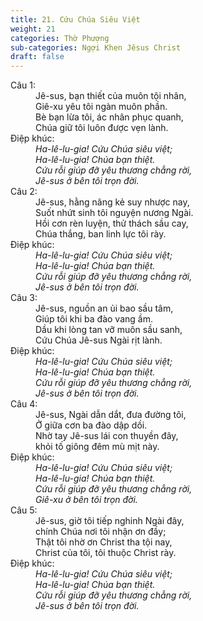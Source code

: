 ```yaml
---
title: 21. Cứu Chúa Siêu Việt
weight: 21
categories: Thờ Phượng
sub-categories: Ngợi Khen Jêsus Christ
draft: false
---
```

<dl><dt>Câu 1:</dt><dd data-verse="1">Jê-sus, bạn thiết của muôn tội nhân, <br/>Giê-xu yêu tôi ngàn muôn phần. <br/>Bè bạn lừa tôi, ác nhân phục quanh, <br/>Chúa giữ tôi luôn được vẹn lành. </dd><dt>Điệp khúc:</dt><dd data-chorus="1"><em>Ha-lê-lu-gia! Cứu Chúa siêu việt; <br/>Ha-lê-lu-gia! Chúa bạn thiệt. <br/>Cứu rỗi giúp đỡ yêu thương chẳng rời, <br/>Jê-sus ở bên tôi trọn đời. </em></dd><dt>Câu 2:</dt><dd data-verse="2">Jê-sus, hằng nâng kẻ suy nhược nay, <br/>Suốt nhứt sinh tôi nguyện nương Ngài. <br/>Hồi cơn rèn luyện, thử thách sầu cay, <br/>Chúa thắng, ban linh lực tôi rày. </dd><dt>Điệp khúc:</dt><dd data-chorus="1"><em>Ha-lê-lu-gia! Cứu Chúa siêu việt; <br/>Ha-lê-lu-gia! Chúa bạn thiệt. <br/>Cứu rỗi giúp đỡ yêu thương chẳng rời, <br/>Jê-sus ở bên tôi trọn đời. </em></dd><dt>Câu 3:</dt><dd data-verse="3">Jê-sus, nguồn an ủi bao sầu tâm, <br/>Giúp tôi khi ba đào vang ầm. <br/>Dầu khi lòng tan vỡ muôn sầu sanh, <br/>Cứu Chúa Jê-sus Ngài rịt lành. </dd><dt>Điệp khúc:</dt><dd data-chorus="1"><em>Ha-lê-lu-gia! Cứu Chúa siêu việt; <br/>Ha-lê-lu-gia! Chúa bạn thiệt. <br/>Cứu rỗi giúp đỡ yêu thương chẳng rời, <br/>Jê-sus ở bên tôi trọn đời. </em></dd><dt>Câu 4:</dt><dd data-verse="4">Jê-sus, Ngài dẫn dắt, đưa đường tôi, <br/>Ở giữa cơn ba đào dập dồi. <br/>Nhờ tay Jê-sus lái con thuyền đây, <br/>khỏi tố giông đêm mù mịt này. </dd><dt>Điệp khúc:</dt><dd data-chorus="1"><em>Ha-lê-lu-gia! Cứu Chúa siêu việt; <br/>Ha-lê-lu-gia! Chúa bạn thiệt. <br/>Cứu rỗi giúp đỡ yêu thương chẳng rời, <br/>Giê-xu ở bên tôi trọn đời. </em></dd><dt>Câu 5:</dt><dd data-verse="5">Jê-sus, giờ tôi tiếp nghinh Ngài đây, <br/>chính Chúa nơi tôi nhận ơn đầy; <br/>Thật tôi nhờ ơn Christ tha tội nay, <br/>Christ của tôi, tôi thuộc Christ rày. </dd><dt>Điệp khúc:</dt><dd data-chorus="1"><em>Ha-lê-lu-gia! Cứu Chúa siêu việt; <br/>Ha-lê-lu-gia! Chúa bạn thiệt. <br/>Cứu rỗi giúp đỡ yêu thương chẳng rời, <br/>Jê-sus ở bên tôi trọn đời. </em></dd></dl>